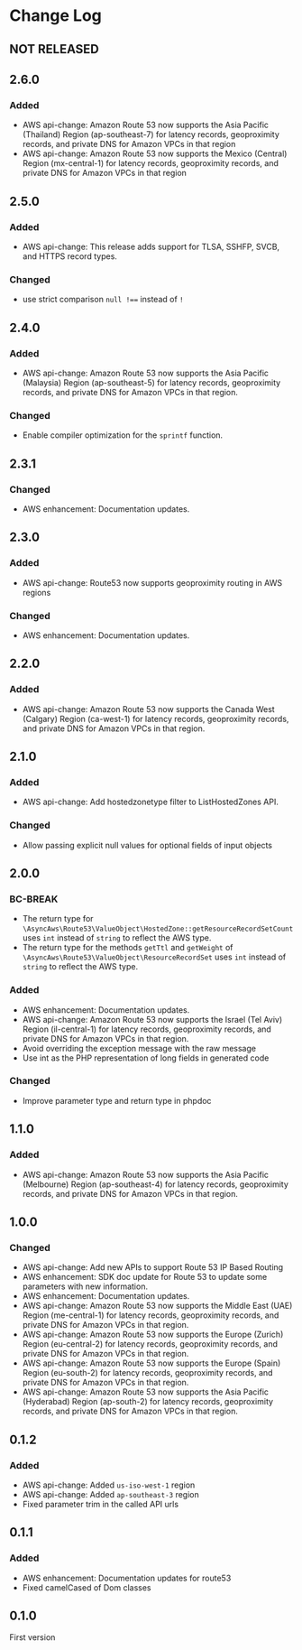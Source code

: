 # Change Log

## NOT RELEASED

## 2.6.0

### Added

- AWS api-change: Amazon Route 53 now supports the Asia Pacific (Thailand) Region (ap-southeast-7) for latency records, geoproximity records, and private DNS for Amazon VPCs in that region
- AWS api-change: Amazon Route 53 now supports the Mexico (Central) Region (mx-central-1) for latency records, geoproximity records, and private DNS for Amazon VPCs in that region

## 2.5.0

### Added

- AWS api-change: This release adds support for TLSA, SSHFP, SVCB, and HTTPS record types.

### Changed

- use strict comparison `null !==` instead of `!`

## 2.4.0

### Added

- AWS api-change: Amazon Route 53 now supports the Asia Pacific (Malaysia) Region (ap-southeast-5) for latency records, geoproximity records, and private DNS for Amazon VPCs in that region.

### Changed

- Enable compiler optimization for the `sprintf` function.

## 2.3.1

### Changed

- AWS enhancement: Documentation updates.

## 2.3.0

### Added

- AWS api-change: Route53 now supports geoproximity routing in AWS regions

### Changed

- AWS enhancement: Documentation updates.

## 2.2.0

### Added

- AWS api-change: Amazon Route 53 now supports the Canada West (Calgary) Region (ca-west-1) for latency records, geoproximity records, and private DNS for Amazon VPCs in that region.

## 2.1.0

### Added

- AWS api-change: Add hostedzonetype filter to ListHostedZones API.

### Changed

- Allow passing explicit null values for optional fields of input objects

## 2.0.0

### BC-BREAK

- The return type for `\AsyncAws\Route53\ValueObject\HostedZone::getResourceRecordSetCount` uses `int` instead of `string` to reflect the AWS type.
- The return type for the methods `getTtl` and `getWeight` of `\AsyncAws\Route53\ValueObject\ResourceRecordSet` uses `int` instead of `string` to reflect the AWS type.

### Added

- AWS enhancement: Documentation updates.
- AWS api-change: Amazon Route 53 now supports the Israel (Tel Aviv) Region (il-central-1) for latency records, geoproximity records, and private DNS for Amazon VPCs in that region.
- Avoid overriding the exception message with the raw message
- Use int as the PHP representation of long fields in generated code

### Changed

- Improve parameter type and return type in phpdoc

## 1.1.0

### Added

- AWS api-change: Amazon Route 53 now supports the Asia Pacific (Melbourne) Region (ap-southeast-4) for latency records, geoproximity records, and private DNS for Amazon VPCs in that region.

## 1.0.0

### Changed

- AWS api-change: Add new APIs to support Route 53 IP Based Routing
- AWS enhancement: SDK doc update for Route 53 to update some parameters with new information.
- AWS enhancement: Documentation updates.
- AWS api-change: Amazon Route 53 now supports the Middle East (UAE) Region (me-central-1) for latency records, geoproximity records, and private DNS for Amazon VPCs in that region.
- AWS api-change: Amazon Route 53 now supports the Europe (Zurich) Region (eu-central-2) for latency records, geoproximity records, and private DNS for Amazon VPCs in that region.
- AWS api-change: Amazon Route 53 now supports the Europe (Spain) Region (eu-south-2) for latency records, geoproximity records, and private DNS for Amazon VPCs in that region.
- AWS api-change: Amazon Route 53 now supports the Asia Pacific (Hyderabad) Region (ap-south-2) for latency records, geoproximity records, and private DNS for Amazon VPCs in that region.

## 0.1.2

### Added

- AWS api-change: Added `us-iso-west-1` region
- AWS api-change: Added `ap-southeast-3` region
- Fixed parameter trim in the called API urls

## 0.1.1

### Added

- AWS enhancement: Documentation updates for route53
- Fixed camelCased of Dom classes

## 0.1.0

First version
